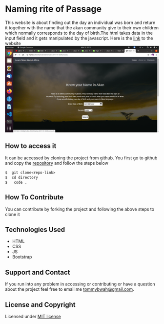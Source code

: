 # Naming rite of Passage
This website is about  finding out the day an individual was born and return it together  with the name that the akan community give to their own children which normally corresponds to the day of birth.The html takes data in the input field and it gets manipulated by the javascript. Here is the [link](https://tomito26.github.io/birth-day-calculator/) to the website
![screenshot](screenshot.png)

## How to access it
It can be accessed by cloning the project from github.
You first  go to github and copy the [repository](https://github.com/tomito26/birth-day-calculator.git) and follow the steps below
```
$  git clone<repo-link>
$  cd directory
$   code .
```
## How To Contribute
You can contribute by forking the project  and following the above steps to clone it
## Technologies Used
* HTML
* CSS
* JS
* Bootstrap
## Support and Contact
If you run into any problem in accessing or contributing or have a question about the project feel free to email me  tommybwah@gmail.com.

## License and Copyright
Licensed under [MIT license](license)
